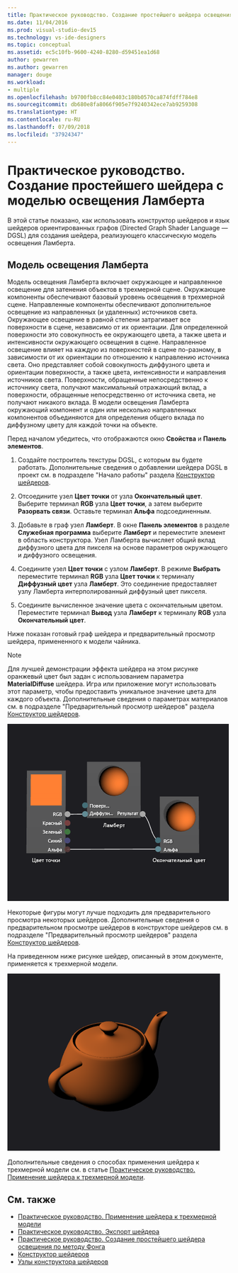 ```yaml
---
title: Практическое руководство. Создание простейшего шейдера освещения с использованием модели Ламберта
ms.date: 11/04/2016
ms.prod: visual-studio-dev15
ms.technology: vs-ide-designers
ms.topic: conceptual
ms.assetid: ec5c10fb-9600-4240-8280-d59451ea1d68
author: gewarren
ms.author: gewarren
manager: douge
ms.workload:
- multiple
ms.openlocfilehash: b9700fb8cc84e0403c180b0570ca874fdff784e8
ms.sourcegitcommit: db680e8fa8066f905e7f9240342ece7ab9259308
ms.translationtype: HT
ms.contentlocale: ru-RU
ms.lasthandoff: 07/09/2018
ms.locfileid: "37924347"
---
```

# <a name="how-to-create-a-basic-lambert-shader"></a>Практическое руководство. Создание простейшего шейдера с моделью освещения Ламберта

В этой статье показано, как использовать конструктор шейдеров и язык шейдеров ориентированных графов (Directed Graph Shader Language — DGSL) для создания шейдера, реализующего классическую модель освещения Ламберта.

## <a name="the-lambert-lighting-model"></a>Модель освещения Ламберта

Модель освещения Ламберта включает окружающее и направленное освещение для затенения объектов в трехмерной сцене. Окружающие компоненты обеспечивают базовый уровень освещения в трехмерной сцене. Направленные компоненты обеспечивают дополнительное освещение из направленных (и удаленных) источников света. Окружающее освещение в равной степени затрагивает все поверхности в сцене, независимо от их ориентации. Для определенной поверхности это совокупность ее окружающего цвета, а также цвета и интенсивности окружающего освещения в сцене. Направленное освещение влияет на каждую из поверхностей в сцене по-разному, в зависимости от их ориентации по отношению к направлению источника света. Оно представляет собой совокупность диффузного цвета и ориентации поверхности, а также цвета, интенсивности и направления источников света. Поверхности, обращенные непосредственно к источнику света, получают максимальный отражающий вклад, а поверхности, обращенные непосредственно от источника света, не получают никакого вклада. В модели освещения Ламберта окружающий компонент и один или несколько направленных компонентов объединяются для определения общего вклада по диффузному цвету для каждой точки на объекте.

Перед началом убедитесь, что отображаются окно **Свойства** и **Панель элементов**.

1.  Создайте построитель текстуры DGSL, с которым вы будете работать. Дополнительные сведения о добавлении шейдера DGSL в проект см. в подразделе "Начало работы" раздела [Конструктор шейдеров](../designers/shader-designer.md).

2.  Отсоедините узел **Цвет точки** от узла **Окончательный цвет**. Выберите терминал **RGB** узла **Цвет точки**, а затем выберите **Разорвать связи**. Оставьте терминал **Альфа** подсоединенным.

3.  Добавьте в граф узел **Ламберт**. В окне **Панель элементов** в разделе **Служебная программа** выберите **Ламберт** и переместите элемент в область конструктора. Узел Ламберта вычисляет общий вклад диффузного цвета для пикселя на основе параметров окружающего и диффузного освещения.

4.  Соедините узел **Цвет точки** с узлом **Ламберт**. В режиме **Выбрать** переместите терминал **RGB** узла **Цвет точки** к терминалу **Диффузный цвет** узла **Ламберт**. Это соединение предоставляет узлу Ламберта интерполированный диффузный цвет пикселя.

5.  Соедините вычисленное значение цвета с окончательным цветом. Переместите терминал **Вывод** узла **Ламберт** к терминалу **RGB** узла **Окончательный цвет**.

 Ниже показан готовый граф шейдера и предварительный просмотр шейдера, примененного к модели чайника.

> [!NOTE]
> Для лучшей демонстрации эффекта шейдера на этом рисунке оранжевый цвет был задан с использованием параметра **MaterialDiffuse** шейдера. Игра или приложение могут использовать этот параметр, чтобы предоставить уникальное значение цвета для каждого объекта. Дополнительные сведения о параметрах материалов см. в подразделе "Предварительный просмотр шейдеров" раздела [Конструктор шейдеров](../designers/shader-designer.md).

 ![Граф шейдера и предварительный просмотр его эффекта.](../designers/media/digit-lambert-effect-graph.png)

 Некоторые фигуры могут лучше подходить для предварительного просмотра некоторых шейдеров. Дополнительные сведения о предварительном просмотре шейдеров в конструкторе шейдеров см. в подразделе "Предварительный просмотр шейдеров" раздела [Конструктор шейдеров](../designers/shader-designer.md).

 На приведенном ниже рисунке шейдер, описанный в этом документе, применяется к трехмерной модели.

 ![Применение к модели освещения по методу Ламберта.](../designers/media/digit-lambert-effect-result.png)

 Дополнительные сведения о способах применения шейдера к трехмерной модели см. в статье [Практическое руководство. Применение шейдера к трехмерной модели](../designers/how-to-apply-a-shader-to-a-3-d-model.md).

## <a name="see-also"></a>См. также

- [Практическое руководство. Применение шейдера к трехмерной модели](../designers/how-to-apply-a-shader-to-a-3-d-model.md)
- [Практическое руководство. Экспорт шейдера](../designers/how-to-export-a-shader.md)
- [Практическое руководство. Создание простейшего шейдера освещения по методу Фонга](../designers/how-to-create-a-basic-phong-shader.md)
- [Конструктор шейдеров](../designers/shader-designer.md)
- [Узлы конструктора шейдеров](../designers/shader-designer-nodes.md)